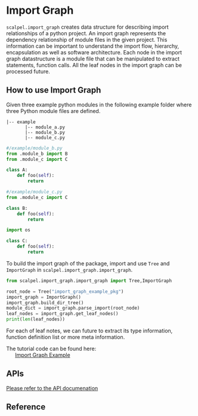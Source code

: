 # Import Graph

`scalpel.import_graph` creates data structure for describing import relationships of a python project. 
An import graph represents the dependency relationship of  module files  in the given project. 
This information can be important to understand the import flow, hierarchy, encapsulation as well as software architecture.
Each node in the import graph datastructure is a module file that can be manipulated to extract statements, function calls.
All the leaf nodes in the import graph can be processed future. 

## How to use Import Graph

Given three example python modules in the following example folder where three Python module files are defined. 

```
|-- example
       |-- module_a.py
       |-- module_b.py
       |-- module_c.py

```

```python
#/example/module_b.py
from .module_b import B
from .module_c import C

class A:
    def foo(self):
        return
```

```python
#/example/module_c.py
from .module_c import C

class B:
    def foo(self):
        return
```

```python
import os

class C:
    def foo(self):
        return
```
To build the import graph of the package, import and use `Tree` and `ImportGraph` in `scalpel.import_graph.import_graph`. 

```python
from scalpel.import_graph.import_graph import Tree,ImportGraph

root_node = Tree("import_graph_example_pkg")
import_graph = ImportGraph()
import_graph.build_dir_tree()
module_dict = import_graph.parse_import(root_node)
leaf_nodes = import_graph.get_leaf_nodes()
print(len(leaf_nodes))

```
For each of leaf notes, we can future to extract its type information, function definition list or more meta information. 

The tutorial code can be found here:\
&nbsp;&nbsp;&nbsp;&nbsp;&nbsp;&nbsp;[Import Graph Example](../examples/import_graph_tutorial.py)

## APIs
[Please refer to the API documenation](https://smat-lab.github.io/Scalpel/scalpel/import_graph.html)


## Reference

